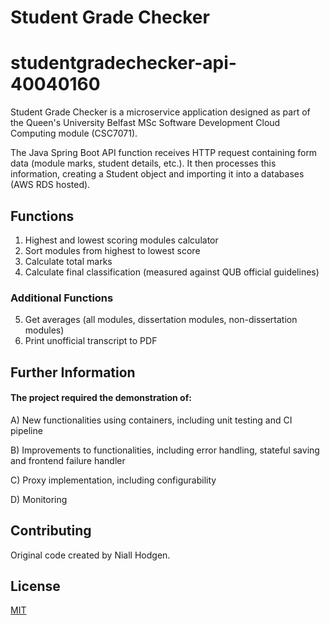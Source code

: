 # Student Grade Checker

# studentgradechecker-api-40040160

Student Grade Checker is a microservice application designed as part of the Queen's University Belfast MSc Software Development Cloud Computing module (CSC7071).

The Java Spring Boot API function receives HTTP request containing form data (module marks, student details, etc.). It then processes this information, creating
a Student object and importing it into a databases (AWS RDS hosted).

## Functions

1. Highest and lowest scoring modules calculator
2. Sort modules from highest to lowest score
3. Calculate total marks
4. Calculate final classification (measured against QUB official guidelines)

### Additional Functions

5. Get averages (all modules, dissertation modules, non-dissertation modules)
6. Print unofficial transcript to PDF

## Further Information

#### The project required the demonstration of:

A) New functionalities using containers, including unit testing and CI pipeline

B) Improvements to functionalities, including error handling, stateful saving and frontend failure handler

C) Proxy implementation, including configurability

D) Monitoring

## Contributing

Original code created by Niall Hodgen.

## License

[MIT](https://choosealicense.com/licenses/mit/)

